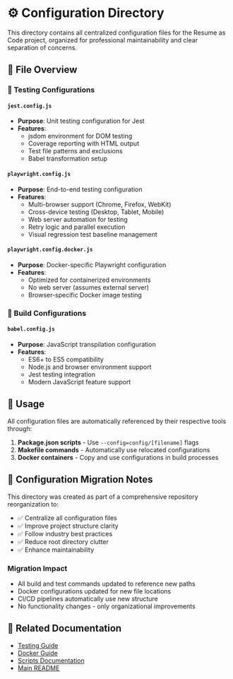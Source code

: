 # ⚙️ Configuration Directory

This directory contains all centralized configuration files for the Resume as Code project, organized for professional maintainability and clear separation of concerns.

## 📁 File Overview

### **🧪 Testing Configurations**

#### `jest.config.js`

- **Purpose**: Unit testing configuration for Jest
- **Features**:
  - jsdom environment for DOM testing
  - Coverage reporting with HTML output
  - Test file patterns and exclusions
  - Babel transformation setup

#### `playwright.config.js`

- **Purpose**: End-to-end testing configuration
- **Features**:
  - Multi-browser support (Chrome, Firefox, WebKit)
  - Cross-device testing (Desktop, Tablet, Mobile)
  - Web server automation for testing
  - Retry logic and parallel execution
  - Visual regression test baseline management

#### `playwright.config.docker.js`

- **Purpose**: Docker-specific Playwright configuration
- **Features**:
  - Optimized for containerized environments
  - No web server (assumes external server)
  - Browser-specific Docker image testing

### **🔧 Build Configurations**

#### `babel.config.js`

- **Purpose**: JavaScript transpilation configuration
- **Features**:
  - ES6+ to ES5 compatibility
  - Node.js and browser environment support
  - Jest testing integration
  - Modern JavaScript feature support

## 🚀 Usage

All configuration files are automatically referenced by their respective tools through:

1. **Package.json scripts** - Use `--config=config/[filename]` flags
2. **Makefile commands** - Automatically use relocated configurations
3. **Docker containers** - Copy and use configurations in build processes

## 📝 Configuration Migration Notes

This directory was created as part of a comprehensive repository reorganization to:

- ✅ Centralize all configuration files
- ✅ Improve project structure clarity
- ✅ Follow industry best practices
- ✅ Reduce root directory clutter
- ✅ Enhance maintainability

### Migration Impact

- All build and test commands updated to reference new paths
- Docker configurations updated for new file locations
- CI/CD pipelines automatically use new structure
- No functionality changes - only organizational improvements

## 🔗 Related Documentation

- [Testing Guide](../tests/README.md)
- [Docker Guide](../docker/README.md)
- [Scripts Documentation](../scripts/README.md)
- [Main README](../README.md)
